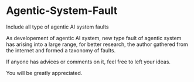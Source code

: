 # Agentic-System-Fault
Include all type of agentic AI system faults

As developement of agentic AI system, new type fault of agentic system has arising into a large range, for better research, the author gathered from the internet and formed a taxonomy of faults. 

If anyone has advices or comments on it, feel free to left your ideas. 

You will be greatly appreciated.


